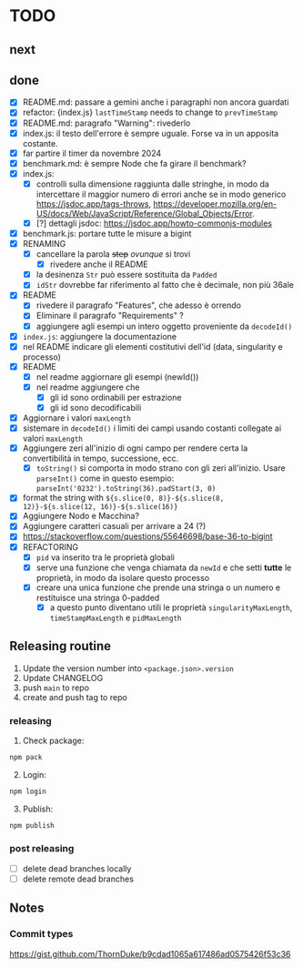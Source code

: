 # TODO

## next

## done

- [x] README.md: passare a gemini anche i paragraphi non ancora guardati
- [x] refactor: {index.js} `lastTimeStamp` needs to change to `prevTimeStamp`
- [x] README.md: paragrafo "Warning": rivederlo
- [x] index.js: il testo dell'errore è sempre uguale. Forse va in un apposita costante.
- [x] far partire il timer da novembre 2024
- [x] benchmark.md: è sempre Node che fa girare il benchmark?
- [x] index.js:
  - [x] controlli sulla dimensione raggiunta dalle stringhe, in modo da intercettare il maggior
        numero di errori anche se in modo generico <https://jsdoc.app/tags-throws>,
        <https://developer.mozilla.org/en-US/docs/Web/JavaScript/Reference/Global_Objects/Error>.
  - [x] [?] dettagli jsdoc: <https://jsdoc.app/howto-commonjs-modules>
- [x] benchmark.js: portare tutte le misure a bigint
- [x] RENAMING
  - [x] cancellare la parola ~~step~~ _ovunque_ si trovi
    - [x] rivedere anche il README
  - [x] la desinenza `Str` può essere sostituita da `Padded`
  - [x] `idStr` dovrebbe far riferimento al fatto che è decimale, non più 36ale
- [x] README
  - [x] rivedere il paragrafo "Features", che adesso è orrendo
  - [x] Eliminare il paragrafo "Requirements" ?
  - [x] aggiungere agli esempi un intero oggetto proveniente da `decodeId()`
- [x] `index.js`: aggiungere la documentazione
- [x] nel README indicare gli elementi costitutivi dell'id (data, singularity e processo)
- [x] README
  - [x] nel readme aggiornare gli esempi (newId())
  - [x] nel readme aggiungere che
    - [x] gli id sono ordinabili per estrazione
    - [x] gli id sono decodificabili
- [x] Aggiornare i valori `maxLength`
- [x] sistemare in `decodeId()` i limiti dei campi usando costanti collegate ai valori `maxLength`
- [x] Aggiungere zeri all'inizio di ogni campo per rendere certa la convertibilità in tempo,
      successione, ecc.
  - [x] `toString()` si comporta in modo strano con gli zeri all'inizio. Usare `parseInt()` come in
        questo esempio: `parseInt('0232').toString(36).padStart(3, 0)`
- [x] format the string with `${s.slice(0, 8)}-${s.slice(8, 12)}-${s.slice(12, 16)}-${s.slice(16)}`
- [x] Aggiungere Nodo e Macchina?
- [x] Aggiungere caratteri casuali per arrivare a 24 (?)
- [x] <https://stackoverflow.com/questions/55646698/base-36-to-bigint>
- [x] REFACTORING
  - [x] `pid` va inserito tra le proprietà globali
  - [x] serve una funzione che venga chiamata da `newId` e che setti **tutte** le proprietà, in modo
        da isolare questo processo
  - [x] creare una unica funzione che prende una stringa o un numero e restituisce una stringa
        0-padded
    - [x] a questo punto diventano utili le proprietà `singularityMaxLength`, `timeStampMaxLength` e
          `pidMaxLength`

## Releasing routine

1. Update the version number into `<package.json>.version`
2. Update CHANGELOG
3. push `main` to repo
4. create and push tag to repo

### releasing

1. Check package:

```bash
npm pack
```

2. Login:

```bash
npm login
```

3. Publish:

```bash
npm publish
```

### post releasing

- [ ] delete dead branches locally
- [ ] delete remote dead branches

## Notes

### Commit types

<https://gist.github.com/ThornDuke/b9cdad1065a617486ad0575426f53c36>
